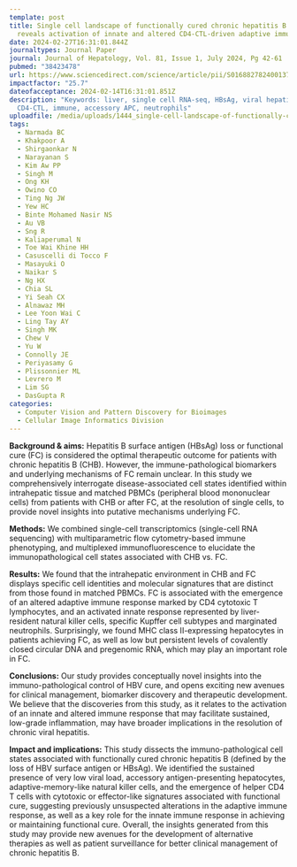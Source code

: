 ```yaml
---
template: post
title: Single cell landscape of functionally cured chronic hepatitis B patients
  reveals activation of innate and altered CD4-CTL-driven adaptive immunity
date: 2024-02-27T16:31:01.844Z
journaltypes: Journal Paper
journal: Journal of Hepatology, Vol. 81, Issue 1, July 2024, Pg 42-61
pubmed: "38423478"
url: https://www.sciencedirect.com/science/article/pii/S0168827824001375
impactfactor: "25.7"
dateofacceptance: 2024-02-14T16:31:01.851Z
description: "Keywords: liver, single cell RNA-seq, HBsAg, viral hepatitis, HBV,
  CD4-CTL, immune, accessory APC, neutrophils"
uploadfile: /media/uploads/1444_single-cell-landscape-of-functionally-cured-chronic.pdf
tags:
  - Narmada BC
  - Khakpoor A
  - Shirgaonkar N
  - Narayanan S
  - Kim Aw PP
  - Singh M
  - Ong KH
  - Owino CO
  - Ting Ng JW
  - Yew HC
  - Binte Mohamed Nasir NS
  - Au VB
  - Sng R
  - Kaliaperumal N
  - Toe Wai Khine HH
  - Casuscelli di Tocco F
  - Masayuki O
  - Naikar S
  - Ng HX
  - Chia SL
  - Yi Seah CX
  - Alnawaz MH
  - Lee Yoon Wai C
  - Ling Tay AY
  - Singh MK
  - Chew V
  - Yu W
  - Connolly JE
  - Periyasamy G
  - Plissonnier ML
  - Levrero M
  - Lim SG
  - DasGupta R
categories:
  - Computer Vision and Pattern Discovery for Bioimages
  - Cellular Image Informatics Division
---
```

<!--StartFragment-->

**Background & aims:** Hepatitis B surface antigen (HBsAg) loss or functional cure (FC) is considered the optimal therapeutic outcome for patients with chronic hepatitis B (CHB). However, the immune-pathological biomarkers and underlying mechanisms of FC remain unclear. In this study we comprehensively interrogate disease-associated cell states identified within intrahepatic tissue and matched PBMCs (peripheral blood mononuclear cells) from patients with CHB or after FC, at the resolution of single cells, to provide novel insights into putative mechanisms underlying FC.

**Methods:** We combined single-cell transcriptomics (single-cell RNA sequencing) with multiparametric flow cytometry-based immune phenotyping, and multiplexed immunofluorescence to elucidate the immunopathological cell states associated with CHB vs. FC.

**Results:** We found that the intrahepatic environment in CHB and FC displays specific cell identities and molecular signatures that are distinct from those found in matched PBMCs. FC is associated with the emergence of an altered adaptive immune response marked by CD4 cytotoxic T lymphocytes, and an activated innate response represented by liver-resident natural killer cells, specific Kupffer cell subtypes and marginated neutrophils. Surprisingly, we found MHC class II-expressing hepatocytes in patients achieving FC, as well as low but persistent levels of covalently closed circular DNA and pregenomic RNA, which may play an important role in FC.

**Conclusions:** Our study provides conceptually novel insights into the immuno-pathological control of HBV cure, and opens exciting new avenues for clinical management, biomarker discovery and therapeutic development. We believe that the discoveries from this study, as it relates to the activation of an innate and altered immune response that may facilitate sustained, low-grade inflammation, may have broader implications in the resolution of chronic viral hepatitis.

**Impact and implications:** This study dissects the immuno-pathological cell states associated with functionally cured chronic hepatitis B (defined by the loss of HBV surface antigen or HBsAg). We identified the sustained presence of very low viral load, accessory antigen-presenting hepatocytes, adaptive-memory-like natural killer cells, and the emergence of helper CD4 T cells with cytotoxic or effector-like signatures associated with functional cure, suggesting previously unsuspected alterations in the adaptive immune response, as well as a key role for the innate immune response in achieving or maintaining functional cure. Overall, the insights generated from this study may provide new avenues for the development of alternative therapies as well as patient surveillance for better clinical management of chronic hepatitis B.

<!--EndFragment-->